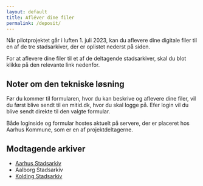 ```yaml
---
layout: default
title: Afléver dine filer
permalink: /deposit/
---
```


Når pilotprojektet går i luften 1. juli 2023, kan du aflevere dine digitale filer til en af de tre stadsarkiver, der er oplistet nederst på siden.

For at aflevere dine filer til et af de deltagende stadsarkiver, skal du blot klikke på den relevante link nedenfor.

## Noter om den tekniske løsning
Før du kommer til formularen, hvor du kan beskrive og aflevere dine filer, vil du først blive sendt til en mitid.dk, hvor du skal logge på. Efer login vil du blive sendt direkte til den valgte formular.

Både loginside og formular hostes aktuelt på servere, der er placeret hos Aarhus Kommune, som er en af projektdeltagerne. 

## Modtagende arkiver
- [Aarhus Stadsarkiv](aar)
- Aalborg Stadsarkiv
- [Kolding Stadsarkiv](kol)
